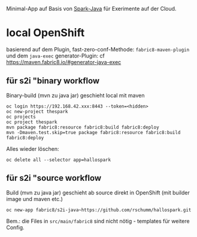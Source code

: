 Minimal-App auf Basis von [Spark-Java](http://sparkjava.com/) für Exerimente auf der Cloud. 




# local OpenShift 

basierend auf dem Plugin, fast-zero-conf-Methode: `fabric8-maven-plugin`  und dem `java-exec` generator-Plugin: 
cf https://maven.fabric8.io/#generator-java-exec 


## für s2i "binary workflow 

Binary-build (mvn zu java jar) geschieht local mit maven 

    oc login https://192.168.42.xxx:8443 --token=<hidden>
    oc new-project thespark
    oc projects
    oc project thespark
    mvn package fabric8:resource fabric8:build fabric8:deploy
    mvn -Dmaven.test.skip=true package fabric8:resource fabric8:build fabric8:deploy 

Alles wieder löschen: 

    oc delete all --selector app=hallospark



## für s2i "source workflow 

Build (mvn zu java jar) geschieht ab source direkt in OpenShift (mit builder image und maven etc.) 

    oc new-app fabric8/s2i-java~https://github.com/rschumm/hallospark.git




Bem.: die Files in `src/main/fabric8` sind nicht nötig - templates für weitere Config. 
